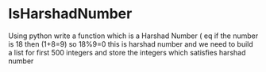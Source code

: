 # IsHarshadNumber
Using python write a function which is a Harshad Number ( eq if the number is 18 then (1+8=9) so 18%9=0 this is harshad number and we need to build a list for first 500 integers and store the integers which satisfies harshad number

